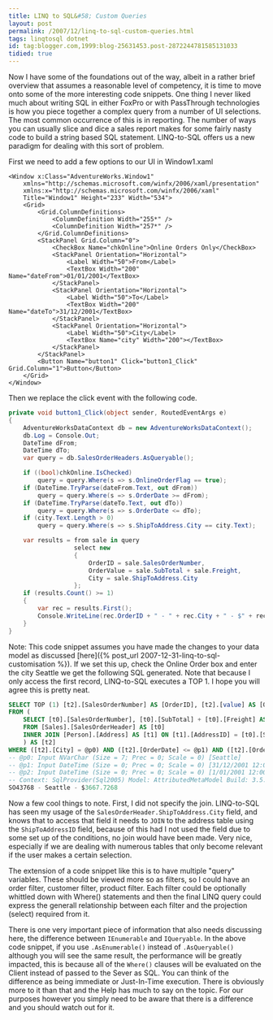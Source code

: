 ```yaml
---
title: LINQ to SQL&#58; Custom Queries
layout: post
permalink: /2007/12/linq-to-sql-custom-queries.html
tags: linqtosql dotnet
id: tag:blogger.com,1999:blog-25631453.post-2872244781585131033
tidied: true
---
```


Now I have some of the foundations out of the way, albeit in a rather brief overview that assumes a reasonable level of competency, it is time to move onto some of the more interesting code snippets.
One thing I never liked much about writing SQL in either FoxPro or with PassThrough technologies is how you piece together a complex query from a number of UI selections. The most common occurrence of this is in reporting. The number of ways you can usually slice and dice a sales report makes for some fairly nasty code to build a string based SQL statement.
LINQ-to-SQL offers us a new paradigm for dealing with this sort of problem.

First we need to add a few options to our UI in Window1.xaml

```markup
<Window x:Class="AdventureWorks.Window1"
    xmlns="http://schemas.microsoft.com/winfx/2006/xaml/presentation"
    xmlns:x="http://schemas.microsoft.com/winfx/2006/xaml"
    Title="Window1" Height="233" Width="534">
    <Grid>
        <Grid.ColumnDefinitions>
            <ColumnDefinition Width="255*" />
            <ColumnDefinition Width="257*" />
        </Grid.ColumnDefinitions>
        <StackPanel Grid.Column="0">
            <CheckBox Name="chkOnline">Online Orders Only</CheckBox>
            <StackPanel Orientation="Horizontal">
                <Label Width="50">From</Label>
                <TextBox Width="200" Name="dateFrom">01/01/2001</TextBox>
            </StackPanel>
            <StackPanel Orientation="Horizontal">
                <Label Width="50">To</Label>
                <TextBox Width="200" Name="dateTo">31/12/2001</TextBox>
            </StackPanel>
            <StackPanel Orientation="Horizontal">
                <Label Width="50">City</Label>
                <TextBox Name="city" Width="200"></TextBox>
            </StackPanel>
        </StackPanel>
        <Button Name="button1" Click="button1_Click" Grid.Column="1">Button</Button>
    </Grid>
</Window>
```

Then we replace the click event with the following code.

```csharp
private void button1_Click(object sender, RoutedEventArgs e)
{
    AdventureWorksDataContext db = new AdventureWorksDataContext();
    db.Log = Console.Out;
    DateTime dFrom;
    DateTime dTo;
    var query = db.SalesOrderHeaders.AsQueryable();

    if ((bool)chkOnline.IsChecked)
        query = query.Where(s => s.OnlineOrderFlag == true);
    if (DateTime.TryParse(dateFrom.Text, out dFrom))
        query = query.Where(s => s.OrderDate >= dFrom);
    if (DateTime.TryParse(dateTo.Text, out dTo))
        query = query.Where(s => s.OrderDate <= dTo);
    if (city.Text.Length > 0)
        query = query.Where(s => s.ShipToAddress.City == city.Text);

    var results = from sale in query
                  select new
                  {
                      OrderID = sale.SalesOrderNumber,
                      OrderValue = sale.SubTotal + sale.Freight,
                      City = sale.ShipToAddress.City
                  };
    if (results.Count() >= 1)
    {
        var rec = results.First();
        Console.WriteLine(rec.OrderID + " - " + rec.City + " - $" + rec.OrderValue);
    }
}
```

Note: This code snippet assumes you have made the changes to your data model as discussed [here]({% post_url 2007-12-31-linq-to-sql-customisation %}).
If we set this up, check the Online Order box and enter the city Seattle we get the following SQL generated. Note that because I only access the first record, LINQ-to-SQL executes a TOP 1. I hope you will agree this is pretty neat.


```sql
SELECT TOP (1) [t2].[SalesOrderNumber] AS [OrderID], [t2].[value] AS [OrderValue], [t2].[City]
FROM (
    SELECT [t0].[SalesOrderNumber], [t0].[SubTotal] + [t0].[Freight] AS [value], [t1].[City], [t0].[OrderDate], [t0].[OnlineOrderFlag]
    FROM [Sales].[SalesOrderHeader] AS [t0]
    INNER JOIN [Person].[Address] AS [t1] ON [t1].[AddressID] = [t0].[ShipToAddressID]
    ) AS [t2]
WHERE ([t2].[City] = @p0) AND ([t2].[OrderDate] <= @p1) AND ([t2].[OrderDate] >= @p2) AND ([t2].[OnlineOrderFlag] = 1)
-- @p0: Input NVarChar (Size = 7; Prec = 0; Scale = 0) [Seattle]
-- @p1: Input DateTime (Size = 0; Prec = 0; Scale = 0) [31/12/2001 12:00:00 AM]
-- @p2: Input DateTime (Size = 0; Prec = 0; Scale = 0) [1/01/2001 12:00:00 AM]
-- Context: SqlProvider(Sql2005) Model: AttributedMetaModel Build: 3.5.21022.8
SO43768 - Seattle - $3667.7268
```


Now a few cool things to note. First, I did not specify the join. LINQ-to-SQL has seen my usage of the `SalesOrderHeader.ShipToAddress.City` field, and knows that to access that field it needs to `JOIN` to the address table using the `ShipToAddressID` field, because of this had I not used the field due to some set up of the conditions, no join would have been made. Very nice, especially if we are dealing with numerous tables that only become relevant if the user makes a certain selection.

The extension of a code snippet like this is to have multiple "query" variables. These should be viewed more so as filters, so I could have an order filter, customer filter, product filter. Each filter could be optionally whittled down with Where() statements and then the final LINQ query could express the generall relationship between each filter and the projection (select) required from it.

There is one very important piece of information that also needs discussing here, the difference between `IEnumerable` and `IQueryable`. In the above code snippet, if you use `.AsEnumerable()` instead of `.AsQueryable()` although you will see the same result, the performance will be greatly impacted, this is because all of the `Where()` clauses will be evaluated on the Client instead of passed to the Sever as SQL. You can think of the difference as being immediate or Just-In-Time execution. There is obviously more to it than that and the Help has much to say on the topic. For our purposes however you simply need to be aware that there is a difference and you should watch out for it.
